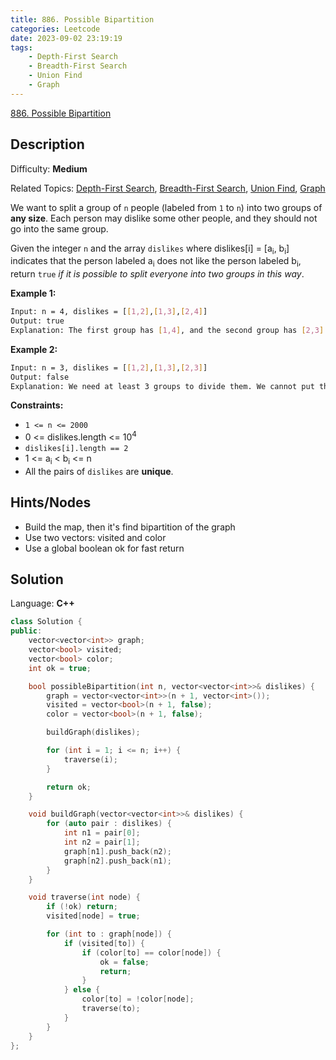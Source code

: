 ```yaml
---
title: 886. Possible Bipartition
categories: Leetcode
date: 2023-09-02 23:19:19
tags:
    - Depth-First Search
    - Breadth-First Search
    - Union Find
    - Graph
---
```


[886\. Possible Bipartition](https://leetcode.com/problems/possible-bipartition/)

## Description

Difficulty: **Medium**

Related Topics: [Depth-First Search](https://leetcode.com/tag/https://leetcode.com/tag/depth-first-search//), [Breadth-First Search](https://leetcode.com/tag/https://leetcode.com/tag/breadth-first-search//), [Union Find](https://leetcode.com/tag/https://leetcode.com/tag/union-find//), [Graph](https://leetcode.com/tag/https://leetcode.com/tag/graph//)

We want to split a group of `n` people (labeled from `1` to `n`) into two groups of **any size**. Each person may dislike some other people, and they should not go into the same group.

Given the integer `n` and the array `dislikes` where dislikes[i] = [a<sub>i</sub>, b<sub>i</sub>] indicates that the person labeled a<sub>i</sub> does not like the person labeled b<sub>i</sub>, return `true` _if it is possible to split everyone into two groups in this way_.

**Example 1:**

```bash
Input: n = 4, dislikes = [[1,2],[1,3],[2,4]]
Output: true
Explanation: The first group has [1,4], and the second group has [2,3].
```

**Example 2:**

```bash
Input: n = 3, dislikes = [[1,2],[1,3],[2,3]]
Output: false
Explanation: We need at least 3 groups to divide them. We cannot put them in two groups.
```

**Constraints:**

* `1 <= n <= 2000`
* 0 <= dislikes.length <= 10<sup>4</sup>
* `dislikes[i].length == 2`
* 1 <= a<sub>i</sub> < b<sub>i</sub> <= n
* All the pairs of `dislikes` are **unique**.

## Hints/Nodes

* Build the map, then it's find bipartition of the graph
* Use two vectors: visited and color
* Use a global boolean ok for fast return

## Solution

Language: **C++**

```C++
class Solution {
public:
    vector<vector<int>> graph;
    vector<bool> visited;
    vector<bool> color;
    int ok = true;

    bool possibleBipartition(int n, vector<vector<int>>& dislikes) {
        graph = vector<vector<int>>(n + 1, vector<int>());
        visited = vector<bool>(n + 1, false);
        color = vector<bool>(n + 1, false);

        buildGraph(dislikes);

        for (int i = 1; i <= n; i++) {
            traverse(i);
        }

        return ok;
    }

    void buildGraph(vector<vector<int>>& dislikes) {
        for (auto pair : dislikes) {
            int n1 = pair[0];
            int n2 = pair[1];
            graph[n1].push_back(n2);
            graph[n2].push_back(n1);
        }
    }

    void traverse(int node) {
        if (!ok) return;
        visited[node] = true;

        for (int to : graph[node]) {
            if (visited[to]) {
                if (color[to] == color[node]) {
                    ok = false;
                    return;
                }
            } else {
                color[to] = !color[node];
                traverse(to);
            }
        }
    }
};
```
